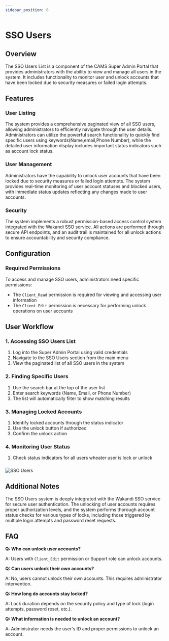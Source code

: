 ```yaml
---
sidebar_position: 6
---
```



#  SSO Users

## Overview
The SSO Users List is a component of the CAMS Super Admin Portal that provides administrators with the ability to view and manage all  users in the system. It includes functionality to monitor user  and unlock accounts that have been locked due to security measures or failed login attempts.

## Features

### User Listing
The system provides a comprehensive paginated view of all SSO users, allowing administrators to efficiently navigate through the user details. Administrators can utilize the powerful search functionality to quickly find specific users using keywords(Name,email,Phone Number), while the detailed user information display includes important status indicators such as account lock status.

### User Management
Administrators have the capability to unlock user accounts that have been locked due to security measures or failed login attempts. The system provides real-time monitoring of user account statuses and blocked users, with immediate status updates reflecting any changes made to user accounts.

### Security
The system implements a robust permission-based access control system integrated with the Wakandi SSO service. All actions are performed through secure API endpoints, and an audit trail is maintained for all unlock actions to ensure accountability and security compliance.

## Configuration

### Required Permissions
To access and manage SSO users, administrators need specific permissions:
- The `Client_Read` permission is required for viewing and accessing user information
- The `Client_Edit` permission is necessary for performing unlock operations on user accounts

## User Workflow

### 1. Accessing SSO Users List
1. Log into the Super Admin Portal using valid credentials
2. Navigate to the SSO Users section from the main menu
3. View the paginated list of all SSO users in the system

### 2. Finding Specific Users
1. Use the search bar at the top of the user list
2. Enter search keywords (Name, Email, or Phone Number)
3. The list will automatically filter to show matching results

### 3. Managing Locked Accounts
1. Identify locked accounts through the status indicator
2. Use the unlock button if authorized
3. Confirm the unlock action

### 4. Monitoring User Status
1. Check status indicators for all users wheater user is lock or unlock
###
###

![SSO Users](../../../static/img/ssousers.png)

## Additional Notes
The SSO Users system is deeply integrated with the Wakandi SSO service for secure user authentication. The unlocking of user accounts requires proper authorization levels, and the system performs thorough account status checks for various types of locks, including those triggered by multiple login attempts and password reset requests.



## FAQ
**Q: Who can unlock user accounts?**

A: Users with `Client_Edit` permission or Support role can unlock accounts.

**Q: Can users unlock their own accounts?**

A: No, users cannot unlock their own accounts. This requires administrator intervention.

**Q: How long do accounts stay locked?**

A: Lock duration depends on the security policy and type of lock (login attempts, password reset, etc.).

**Q: What information is needed to unlock an account?**

A: Administrator needs the user's ID and proper permissions to unlock an account.



